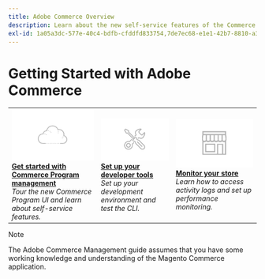 ```yaml
---
title: Adobe Commerce Overview
description: Learn about the new self-service features of the Commerce program UI and build and deploy a Magento store in minutes.
exl-id: 1a05a3dc-577e-40c4-bdfb-cfddfd833754,7de7ec68-e1e1-42b7-8810-a3039bf7e992
---
```

# Getting Started with Adobe Commerce

<table style="table-layout:fixed">
  <tr>
    <td>
      <a href="../getting-started/program-tour.md"><img alt="Checklist" src="../assets/card-start.png"></a>
      <div>
      <a href="../getting-started/program-tour.md"><strong>Get started with Commerce Program management</strong></a>
      </div><em>Tour the new Commerce Program UI and learn about self-service features.</em><br>
    </td>
    <td>
      <a href="../user/develop/cli.md"><img alt="Tools" src="../assets/card-tool.png"></a>
      <div>
      <a href="../user/develop/cli.md"><strong>Set up your developer tools</strong></a>
      </div><em>Set up your development environment and test the CLI.</em><br>
    </td>
    <td>
      <a href="../user/monitor/performance.md"><img alt="Tools" src="../assets/card-store.png"></a>
      <div>
      <a href="../user/monitor/performance.md"><strong>Monitor your store</strong></a>
      </div><em>Learn how to access activity logs and set up performance monitoring.</em><br>
    </td>
  </tr>
</table>

>[!NOTE]
>
>The Adobe Commerce Management guide assumes that you have some working knowledge and understanding of the Magento Commerce application.
